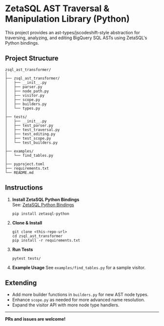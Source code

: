# ZetaSQL AST Traversal & Manipulation Library (Python)

This project provides an ast-types/jscodeshift-style abstraction for traversing, analyzing, and editing BigQuery SQL ASTs using ZetaSQL's Python bindings.

## Project Structure

```
zsql_ast_transformer/
│
├── zsql_ast_transformer/
│   ├── __init__.py
│   ├── parser.py
│   ├── node_path.py
│   ├── visitor.py
│   ├── scope.py
│   ├── builders.py
│   └── types.py
│
├── tests/
│   ├── __init__.py
│   ├── test_parser.py
│   ├── test_traversal.py
│   ├── test_editing.py
│   ├── test_scope.py
│   └── test_builders.py
│
├── examples/
│   └── find_tables.py
│
├── pyproject.toml
├── requirements.txt
└── README.md
```

## Instructions

1. **Install ZetaSQL Python Bindings**  
   See: [ZetaSQL Python Bindings](https://github.com/google/zetasql/tree/master/python)
   ```
   pip install zetasql-python
   ```

2. **Clone & Install**
   ```
   git clone <this-repo-url>
   cd zsql_ast_transformer
   pip install -r requirements.txt
   ```

3. **Run Tests**
   ```
   pytest tests/
   ```

4. **Example Usage**
   See `examples/find_tables.py` for a sample visitor.

## Extending

- Add more builder functions in `builders.py` for new AST node types.
- Enhance `scope.py` as needed for more advanced name resolution.
- Expand the visitor API with more node type handlers.

---

**PRs and issues are welcome!**
